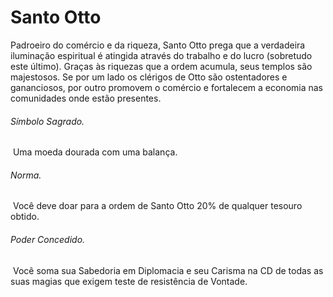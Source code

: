 # Santo Otto

Padroeiro do comércio e da riqueza, Santo Otto prega que a verdadeira iluminação espiritual é atingida através do trabalho e do lucro (sobretudo este último). Graças às riquezas que a ordem acumula, seus templos são majestosos. Se por um lado os clérigos de Otto são ostentadores e gananciosos, por outro promovem o comércio e fortalecem a economia nas comunidades onde estão presentes.

###### Símbolo Sagrado.

 Uma moeda dourada com uma balança.

###### Norma.

 Você deve doar para a ordem de Santo Otto 20% de qualquer tesouro obtido.

###### Poder Concedido.

 Você soma sua Sabedoria em Diplomacia e seu Carisma na CD de todas as suas magias que exigem teste de resistência de Vontade.